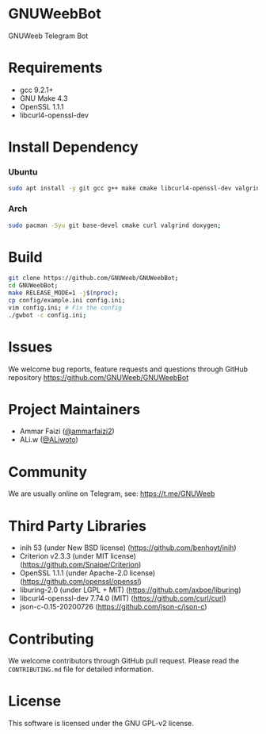 # GNUWeebBot
GNUWeeb Telegram Bot


# Requirements
- gcc 9.2.1+
- GNU Make 4.3
- OpenSSL 1.1.1
- libcurl4-openssl-dev


# Install Dependency
### Ubuntu
```sh
sudo apt install -y git gcc g++ make cmake libcurl4-openssl-dev valgrind doxygen;
```

### Arch
```sh
sudo pacman -Syu git base-devel cmake curl valgrind doxygen;
```


# Build
```sh
git clone https://github.com/GNUWeeb/GNUWeebBot;
cd GNUWeebBot;
make RELEASE_MODE=1 -j$(nproc);
cp config/example.ini config.ini;
vim config.ini; # Fix the config
./gwbot -c config.ini;
```

# Issues
We welcome bug reports, feature requests and questions through GitHub
repository https://github.com/GNUWeeb/GNUWeebBot


# Project Maintainers
- Ammar Faizi ([@ammarfaizi2](https://github.com/ammarfaizi2))
- ALi.w ([@ALiwoto](https://github.com/ALiwoto))


# Community
We are usually online on Telegram, see: https://t.me/GNUWeeb


# Third Party Libraries
- inih 53 (under New BSD license) (https://github.com/benhoyt/inih)
- Criterion v2.3.3 (under MIT license) (https://github.com/Snaipe/Criterion)
- OpenSSL 1.1.1 (under Apache-2.0 license) (https://github.com/openssl/openssl)
- liburing-2.0 (under LGPL + MIT) (https://github.com/axboe/liburing)
- libcurl4-openssl-dev 7.74.0 (MIT) (https://github.com/curl/curl)
- json-c-0.15-20200726 (https://github.com/json-c/json-c)


# Contributing
We welcome contributors through GitHub pull request. Please read the
`CONTRIBUTING.md` file for detailed information.


# License
This software is licensed under the GNU GPL-v2 license.
